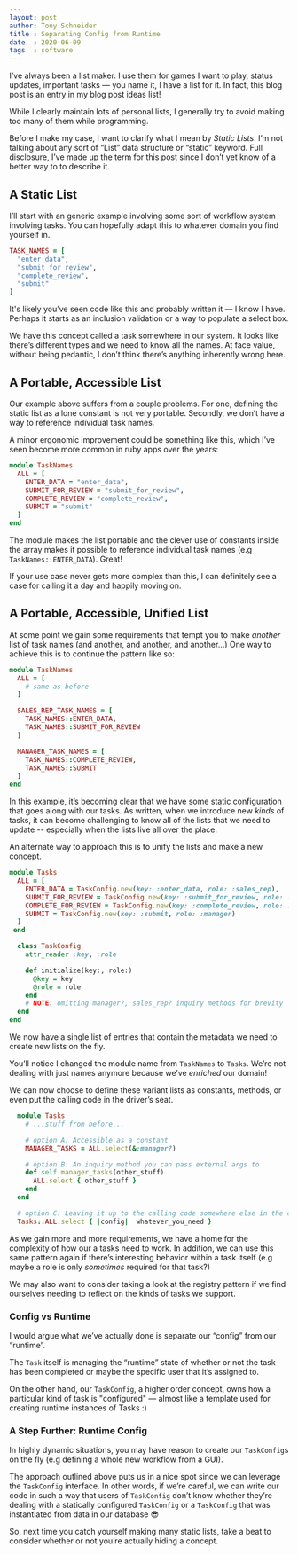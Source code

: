 ```yaml
---
layout: post
author: Tony Schneider
title : Separating Config from Runtime
date  : 2020-06-09
tags  : software
---
```


I’ve always been a list maker.
I use them for games I want to play, status updates, important tasks — you name it, I have a list for it.
In fact, this blog post is an entry in my blog post ideas list!

While I clearly maintain lots of personal lists, I generally try to avoid making too many of them while programming.

Before I make my case, I want to clarify what I mean by *Static Lists*.
I’m not talking about any sort of “List” data structure or “static” keyword.
Full disclosure, I’ve made up the term for this post since I don’t yet know of a better way to to describe it.

## A Static List

I’ll start with an generic example involving some sort of workflow system involving tasks.
You can hopefully adapt this to whatever domain you find yourself in.

```ruby
TASK_NAMES = [
  "enter_data",
  "submit_for_review",
  "complete_review",
  "submit"
]
```

It's likely you’ve seen code like this and probably written it — I know I have.
Perhaps it starts as an inclusion validation or a way to populate a select box.

We have this concept called a task somewhere in our system.
It looks like there’s different types and we need to know all the names.
At face value, without being pedantic, I don’t think there’s anything inherently wrong here.

## A Portable, Accessible List

Our example above suffers from a couple problems.
For one, defining the static list as a lone constant is not very portable.
Secondly, we don’t have a way to reference individual task names.

A minor ergonomic improvement could be something like this, which I’ve seen become more common in ruby apps over the years:

```ruby
module TaskNames
  ALL = [
    ENTER_DATA = "enter_data",
    SUBMIT_FOR_REVIEW = "submit_for_review",
    COMPLETE_REVIEW = "complete_review",
    SUBMIT = "submit"
  ]
end
```

The module makes the list portable and the clever use of constants inside the array makes it possible to reference individual task names (e.g `TaskNames::ENTER_DATA`).
Great!

If your use case never gets more complex than this, I can definitely see a case for calling it a day and happily moving on.

## A Portable, Accessible, Unified List

At some point we gain some requirements that tempt you to make _another_ list of task names (and another, and another, and another...)
One way to achieve this is to continue the pattern like so:

```ruby
module TaskNames
  ALL = [
    # same as before
  ]

  SALES_REP_TASK_NAMES = [
    TASK_NAMES::ENTER_DATA,
    TASK_NAMES::SUBMIT_FOR_REVIEW
  ]

  MANAGER_TASK_NAMES = [
    TASK_NAMES::COMPLETE_REVIEW,
    TASK_NAMES::SUBMIT
  ]
end
```

In this example, it’s becoming clear that we have some static configuration that goes along with our tasks.
As written, when we introduce new _kinds_ of tasks, it can become challenging to know all of the lists that we need to update -- especially when the lists live all over the place.

An alternate way to approach this is to unify the lists and make a new concept.

```ruby
module Tasks
  ALL = [
    ENTER_DATA = TaskConfig.new(key: :enter_data, role: :sales_rep),
    SUBMIT_FOR_REVIEW = TaskConfig.new(key: :submit_for_review, role: :sales_rep),
    COMPLETE_FOR_REVIEW = TaskConfig.new(key: :complete_review, role: :manager),
    SUBMIT = TaskConfig.new(key: :submit, role: :manager)
  ]
 end

  class TaskConfig
    attr_reader :key, :role

    def initialize(key:, role:)
      @key = key
      @role = role
    end
    # NOTE: omitting manager?, sales_rep? inquiry methods for brevity
  end
end
```

We now have a single list of entries that contain the metadata we need to create new lists on the fly.

You’ll notice I changed the module name from `TaskNames` to `Tasks`.
We’re not dealing with just names anymore because we’ve _enriched_ our domain!

We can now choose to define these variant lists as constants, methods, or even put the calling code in the driver’s seat.

```ruby
  module Tasks
    # ...stuff from before...

    # option A: Accessible as a constant
    MANAGER_TASKS = ALL.select(&:manager?)

    # option B: An inquiry method you can pass external args to
    def self.manager_tasks(other_stuff)
      ALL.select { other_stuff }
    end
  end

  # option C: Leaving it up to the calling code somewhere else in the codebase.
  Tasks::ALL.select { |config|  whatever_you_need }
```

As we gain more and more requirements, we have a home for the complexity of how our a tasks need to work.
In addition, we can use this same pattern again if there’s interesting behavior within a task itself (e.g maybe a role is only _sometimes_ required for that task?)

We may also want to consider taking a look at the registry pattern if we find ourselves needing to reflect on the kinds of tasks we support.

### Config vs Runtime

I would argue what we’ve actually done is separate our “config” from our “runtime”.

The `Task` itself is managing the “runtime” state of whether or not the task has been completed or maybe the specific user that it’s assigned to.

On the other hand, our `TaskConfig`, a higher order concept, owns how a particular kind of task is "configured" — almost like a template used for creating runtime instances of Tasks :)

### A Step Further: Runtime Config

In highly dynamic situations, you may have reason to create our `TaskConfig`s on the fly (e.g defining a whole new workflow from a GUI).

The approach outlined above puts us in a nice spot since we can leverage the `TaskConfig` interface.
In other words, if we’re careful, we can write our code in such a way that users of `TaskConfig` don’t know whether they’re dealing with a statically configured `TaskConfig` or a `TaskConfig` that was instantiated from data in our database :sunglasses:

So, next time you catch yourself making many static lists, take a beat to consider whether or not you’re actually hiding a concept.
